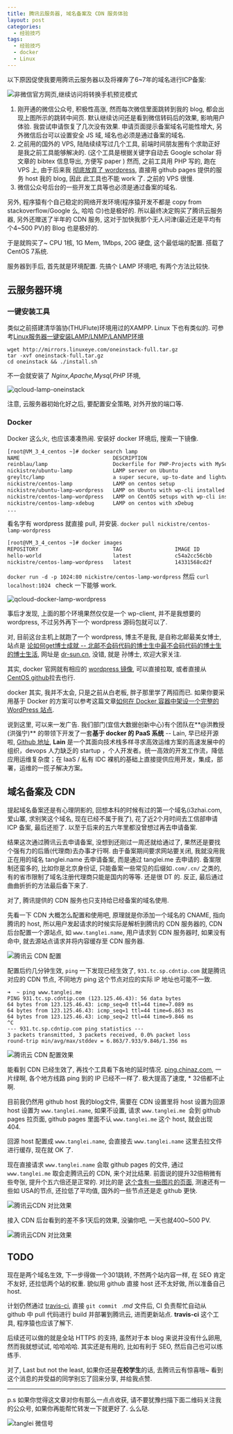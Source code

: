 ```yaml
---
title: 腾讯云服务器, 域名备案及 CDN 服务体验
layout: post
categories: 
  - 经验技巧
tags: 
  - 经验技巧
  - docker
  - Linux
---
```



以下原因促使我要用腾讯云服务器以及将裸奔了6~7年的域名进行ICP备案: 

![非微信官方网页,继续访问将转换手机预览模式](/resources/qcloud/wechat-encode-tanglei.name.jpg)

1. 刚开通的微信公众号, 积极性高涨, 然而每次微信里面跳转到我的 blog, 都会出现上图所示的跳转中间页. 默认继续访问还是看到微信转码后的效果, 影响用户体验. 我尝试申请恢复了几次没有效果. 申请页面提示备案域名可能性增大, 另外微信后台可以设置安全 JS 域, 域名也必须是通过备案的域名. 
2. 之前用的国外的 VPS, 陆陆续续写过几个工具, 前端时间朋友圈有个求助正好是我之前工具能够解决的. (这个工具是根据关键字自动去 Google scholar 将文章的 bibtex 信息导出, 方便写 paper ) 然而, 之前工具用 PHP 写的, 跑在 VPS 上, 由于后来我 [彻底放弃了 wordpress](http://www.tanglei.me/blog/give-up-wordpress-to-jekyll.html), 直接用 github pages 提供的服务 host 我的 blog, 因此 此工具也不能 work 了. 之前的 VPS 很慢. 
3. 微信公众号后台的一些开发工具等也必须是通过备案的域名. 

另外, 程序猿有个自己稳定的网络开发环境(程序猿开发不都是 copy from stackoverflow/Google 么, 哈哈 🙃)也是极好的. 所以最终决定购买了腾讯云服务器, 另外还赠送了半年的 CDN 服务, 这对于加快我那个无人问津(最近还是平均有个4~500 PV)的 Blog 也是极好的.

于是就购买了~  CPU 1核, 1G Mem, 1Mbps, 20G 硬盘, 这个最低端的配置. 
搭载了CentOS 7系统. 

服务器到手后, 首先就是环境配置. 先搞个 LAMP 环境吧, 有两个方法比较快. 

## 云服务器环境

### 一键安装工具

类似之前搭建清华笛协(THUFlute)环境用过的XAMPP. Linux 下也有类似的. 可参考[Linux服务器一键安装LAMP/LNMP/LANMP环境 ](http://bbs.qcloud.com/thread-8480-1-1.html)

```shell
wget http://mirrors.linuxeye.com/oneinstack-full.tar.gz  
tar -xvf oneinstack-full.tar.gz
cd oneinstack && ./install.sh
```

不一会就安装了 *Nginx,Apache,Mysql,PHP* 环境, 

![qcloud-lamp-oneinstack](/resources/qcloud/qcloud-lamp-oneinstack.jpg)

注意, 云服务器初始化好之后, 要配置安全策略, 对外开放的端口等. 

### Docker

Docker 这么火, 也应该凑凑热闹. 安装好 docker 环境后, 搜索一下镜像. 

```bash
[root@VM_3_4_centos ~]# docker search lamp
NAME                              DESCRIPTION                                     STARS     OFFICIAL   AUTOMATED
reinblau/lamp                     Dockerfile for PHP-Projects with MySql client   25                   [OK]
nickistre/ubuntu-lamp             LAMP server on Ubuntu                           12                   [OK]
greyltc/lamp                      a super secure, up-to-date and lightweight...   10                   [OK]
nickistre/centos-lamp             LAMP on centos setup                            8                    [OK]
nickistre/ubuntu-lamp-wordpress   LAMP on Ubuntu with wp-cli installed            7                    [OK]
nickistre/centos-lamp-wordpress   LAMP on CentOS setups with wp-cli installed     3                    [OK]
nickistre/centos-lamp-xdebug      LAMP on centos with xDebug                      2                    [OK]
...
```

看名字有 wordpress 就直接 pull, 并安装. `docker pull nickistre/centos-lamp-wordpress`

```bash
[root@VM_3_4_centos ~]# docker images
REPOSITORY                        TAG                 IMAGE ID            CREATED             SIZE
hello-world                       latest              c54a2cc56cbb        5 months ago        1.848 kB
nickistre/centos-lamp-wordpress   latest              14331568cd2f        6 months ago        547.4 MB
```

`docker run -d -p 1024:80 nickistre/centos-lamp-wordpress` 然后 `curl localhost:1024 ` check 一下能够 work. 

![qcloud-docker-lamp-wordpress](/resources/qcloud/docker-lamp-wordpress.png)

事后才发现, 上面的那个环境果然仅仅是一个 wp-client, 并不是我想要的 wordpress, 不过另外再下一个 wordpress 源码包就可以了. 

对, 目前这台主机上就跑了一个 wordpress, 博主不是我, 是自称北邮最美女博士, 站点是 [论如何get博士成就 -- 北邮不会码代码的博士生中最不会码代码的博士生的博士生活](http://www.dr-sun.cn/), 网址是 [dr-sun.cn](http://www.dr-sun.cn), 没错, 就是 孙博士, 欢迎大家关注. 

其实, docker 官网就有相应的 [wordpress 镜像](https://hub.docker.com/_/wordpress/), 可以直接拉取, 或者直接从 [CentOS github](https://github.com/CentOS/CentOS-Dockerfiles/tree/master/wordpress/centos7)拉去也行. 

docker 其实, 我并不太会, 只是之前从白老板, 胖子那里学了两招而已. 如果你要采用基于 Docker 的方案可以参考这篇文章[如何在 Docker 容器中架设一个完整的 WordPress 站点](https://linux.cn/article-5560-1.html). 

说到这里, 可以来一发广告. 我们部门(宜信大数据创新中心)有个团队在**@洪教授(洪强宁)** 的带领下开发了一套**基于 docker 的 PaaS 系统** -- Lain, 早已经开源啦, [Github 地址](https://github.com/laincloud/lain), **Lain** 是一个其面向技术栈多样寻求高效运维方案的高速发展中的组织，devops 人力缺乏的 startup ，个人开发者。统一高效的开发工作流，降低应用运维复杂度；在 IaaS / 私有 IDC 裸机的基础上直接提供应用开发，集成，部署，运维的一揽子解决方案。


## 域名备案及 CDN

提起域名备案还是有心理阴影的, 回想本科的时候有过的第一个域名(i3zhai.com, 爱山寨, 求别笑这个域名, 现在已经不属于我了), 花了近2个月时间去工信部申请 ICP 备案, 最后还拒了. 以至于后来的五六年里都没曾想过再去申请备案. 

结果这次通过腾讯云去申请备案, 没想到还刚过一周还就给通过了, 果然还是要找个强有力的后盾(代理商)去办事才行啊. 
由于备案期间要求网站要关闭, 我就没用我正在用的域名 tanglei.name 去申请备案, 而是通过 tanglei.me 去申请的. 
备案限制还蛮多的, 比如你是北京身份证, 只能备案一些常见的后缀如`.com/.cn/` 之类的, 有的省市限制了域名注册代理商只能是国内的等等. 还是很 DT 的. 反正, 最后通过曲曲折折的方法最后备下来了. 

对了, 腾讯提供的 CDN 服务也只支持给已经备案的域名使用. 

先看一下 CDN 大概怎么配置和使用吧, 原理就是你添加一个域名的 CNAME, 指向腾讯的 host, 所以用户发起请求的时候实际是解析到腾讯的 CDN 服务器的, CDN 后台配置一个源站点, 如 `www.tanglei.name`, 用户请求到 CDN 服务器时, 如果没有命中, 就去源站点请求并将内容缓存至 CDN 服务器. 

![腾讯云 CDN 配置](/resources/qcloud/www.tanglei.me-cdn-config.png)

配置后约几分钟生效, `ping` 一下发现已经生效了, `931.tc.sp.cdntip.com` 就是腾讯对应的 CDN 节点, 不同地方 ping 这个节点对应的实际 IP 地址也可能不一致. 

```
➜  ~ ping www.tanglei.me
PING 931.tc.sp.cdntip.com (123.125.46.43): 56 data bytes
64 bytes from 123.125.46.43: icmp_seq=0 ttl=44 time=7.089 ms
64 bytes from 123.125.46.43: icmp_seq=1 ttl=44 time=6.863 ms
64 bytes from 123.125.46.43: icmp_seq=2 ttl=44 time=9.846 ms
^C
--- 931.tc.sp.cdntip.com ping statistics ---
3 packets transmitted, 3 packets received, 0.0% packet loss
round-trip min/avg/max/stddev = 6.863/7.933/9.846/1.356 ms
```

![腾讯云 CDN 配置效果](/resources/qcloud/www.tanglei.me-ping-cdn.png)

能看到 CDN 已经生效了, 再找个工具看下各地的延时情况. [ping.chinaz.com](http://ping.chinaz.com/www.tanglei.me), 一片绿啊, 各个地方线路 ping 到的 IP 已经不一样了. 极大提高了速度, \* 32倍都不止啊. 

目前我仍然用 github host 我的blog文件, 需要在 CDN 设置里将 host 设置为回源host 设置为 `www.tanglei.name`, 如果不设置, 请求 `www.tanglei.me `会到 github pages 拉页面, github pages 里面不认 `www.tanglei.me` 这个 host, 就会出现 404. 

回源 host 配置成 `www.tanglei.name`, 会直接去 `www.tanglei.name` 这里去拉文件进行缓存, 现在就 OK 了. 

现在直接请求 `www.tanglei.name` 会取 github pages 的文件, 通过 `www.tanglei.me` 取会走腾讯云的 CDN, 来个对比结果. 
前面说的提升32倍稍微有些夸张, 提升个五六倍还是正常的. 对比的是 [这个含有一些图片的页面](http://www.tanglei.me/blog/app-in-mac-for-common.html), 测速还有一些如 USA的节点, 还拉低了平均值, 国外的一些节点还是走 github 更快. 

![腾讯云CDN 对比效果](/resources/qcloud/tanglei.name-vs-tanglei.me-cdn-.png)

接入 CDN 后台看到的差不多1天后的效果, 没骗你吧, 一天也就400~500 PV. 

![腾讯云CDN 对比效果](/resources/qcloud/qcloud-cdn-status.png)

## TODO

现在是两个域名生效, 下一步得做一个301跳转, 不然两个站内容一样, 在 SEO 肯定不友好, 还拉低两个站的权重. 貌似用 github 直接 host 还不太好做, 所以准备自己 host. 

计划仍然通过 [travis-ci](http://travis-ci.org/), 直接 `git commit ` *.md* 文件后, CI 负责帮忙自动从 github 中 pull 代码进行 build 并部署到腾讯云, 进而更新站点. **travis-ci** 这个工具, 程序猿也应该了解下. 

后续还可以做的就是全站 HTTPS 的支持, 虽然对于本 blog 来说并没有什么卵用, 然而我就想试试, 哈哈哈哈. 其实还是有用的, 比如有利于 SEO, 然后自己也可以练练手. 

对了, Last but not the least,  如果你还是**在校学生**的话, 去腾讯云有惊喜哦~ 看到这个消息的并受益的同学别忘了回来分享, 并给我点赞. 

---

p.s 如果你觉得这文章对你有那么一点点收获, 请不要犹豫扫描下面二维码关注我的公众号, 如果你再能帮忙转发一下就更好了. 么么哒.

![tanglei 微信号](/resources/wechat-tangleithu.jpg)
